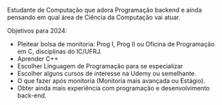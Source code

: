Estudante de Computação que adora Programação backend e ainda pensando em qual área de Ciência da Computação vai atuar.

Objetivos para 2024:

- Pleitear bolsa de monitoria: Prog I, Prog II ou Oficina de Programação em C, disciplinas do IC/UFRJ.
- Aprender C++
- Escolher Linguagem de Programação para se especializar
- Escolher alguns cursos de interesse na Udemy ou semelhante.
- O que fazer após monitoria (Monitoria mais avançada ou Estágio).
- Obter ainda mais experiência com programação e desenvolvimento back-end.
